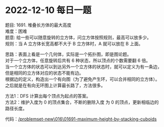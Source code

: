 # 2022-12-10 每日一题


题目: 1691. 堆叠长方体的最大高度  
难度：困难   
题意: 给一些可以随意旋转的立方体，问立方体按照规则，最高可以放多少。     
规则：当 A 立方体长宽高都不大于 B 立方体时，A 就可以放在 B 上面。  


思路：表面上看是一个几何体，实际是一个拓扑图，即是图论题。  
对于一个立方体，任意旋转后共有 6 种状态，所以顶点的个数需要翻 6 倍。  
当一个立方体的状态可以到达另外一个立方体的状态时，就可以定义为有一条边，但是相同的立方体对应的状态不能有边。  
根据边的定义，构造出一个有向图（为了避免产生环，可以合并相同的立方体）。  
之后就是在有向无环图上计算最长路了，方法很多。    


方法1：DFS 计算出每个顶点为起点的答案。  
方法2：维护入度为 0 的顶点集合，不断的删除入度 为 0 的顶点，更新相临边的路径长度。  



代码：[/problemset-new\016\01691-maximum-height-by-stacking-cuboids](/problemset-new\016\01691-maximum-height-by-stacking-cuboids)
